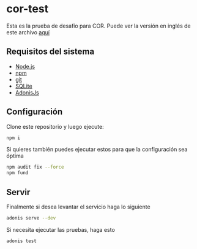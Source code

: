 # cor-test

Esta es la prueba de desafío para COR. Puede ver la versión en inglés de este archivo [aquí](README.md)

## Requisitos del sistema

- [Node.js](https://nodejs.org/)
- [npm](https://www.npmjs.com/get-npm)
- [git](https://git-scm.com/)
- [SQLite](https://www.sqlite.org/download.html)
- [AdonisJs](https://adonisjs.com/docs/4.1/installation)

## Configuración

Clone este repositorio y luego ejecute:

```bash
npm i
```

Si quieres también puedes ejecutar estos para que la configuración sea óptima

```bash
npm audit fix --force
npm fund
```

## Servir

Finalmente si desea levantar el servicio haga lo siguiente

```bash
adonis serve --dev
```

Si necesita ejecutar las pruebas, haga esto

```bash
adonis test
```
